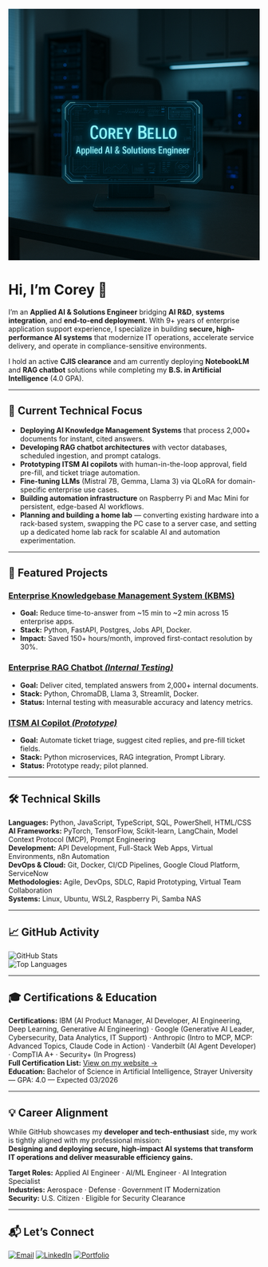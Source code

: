 ![Header](githubheader2.png)

# Hi, I’m Corey 👋

I’m an **Applied AI & Solutions Engineer** bridging **AI R&D**, **systems integration**, and **end-to-end deployment**. With 9+ years of enterprise application support experience, I specialize in building **secure, high-performance AI systems** that modernize IT operations, accelerate service delivery, and operate in compliance-sensitive environments.

I hold an active **CJIS clearance** and am currently deploying **NotebookLM** and **RAG chatbot** solutions while completing my **B.S. in Artificial Intelligence** (4.0 GPA).

---

## 🎯 Current Technical Focus
- **Deploying AI Knowledge Management Systems** that process 2,000+ documents for instant, cited answers.
- **Developing RAG chatbot architectures** with vector databases, scheduled ingestion, and prompt catalogs.
- **Prototyping ITSM AI copilots** with human-in-the-loop approval, field pre-fill, and ticket triage automation.
- **Fine-tuning LLMs** (Mistral 7B, Gemma, Llama 3) via QLoRA for domain-specific enterprise use cases.
- **Building automation infrastructure** on Raspberry Pi and Mac Mini for persistent, edge-based AI workflows.
- **Planning and building a home lab** — converting existing hardware into a rack-based system, swapping the PC case to a server case, and setting up a dedicated home lab rack for scalable AI and automation experimentation.

---

## 🚀 Featured Projects

### [Enterprise Knowledgebase Management System (KBMS)](https://github.com/coreybello/enterprise-kbms)
- **Goal:** Reduce time-to-answer from ~15 min to ~2 min across 15 enterprise apps.
- **Stack:** Python, FastAPI, Postgres, Jobs API, Docker.
- **Impact:** Saved 150+ hours/month, improved first-contact resolution by 30%.

### [Enterprise RAG Chatbot *(Internal Testing)*](https://github.com/coreybello/enterprise-rag-chatbot)
- **Goal:** Deliver cited, templated answers from 2,000+ internal documents.
- **Stack:** Python, ChromaDB, Llama 3, Streamlit, Docker.
- **Status:** Internal testing with measurable accuracy and latency metrics.

### [ITSM AI Copilot *(Prototype)*](https://github.com/coreybello/itsm-ai-copilot)
- **Goal:** Automate ticket triage, suggest cited replies, and pre-fill ticket fields.
- **Stack:** Python microservices, RAG integration, Prompt Library.
- **Status:** Prototype ready; pilot planned.

---

## 🛠️ Technical Skills
**Languages:** Python, JavaScript, TypeScript, SQL, PowerShell, HTML/CSS  
**AI Frameworks:** PyTorch, TensorFlow, Scikit-learn, LangChain, Model Context Protocol (MCP), Prompt Engineering  
**Development:** API Development, Full-Stack Web Apps, Virtual Environments, n8n Automation  
**DevOps & Cloud:** Git, Docker, CI/CD Pipelines, Google Cloud Platform, ServiceNow  
**Methodologies:** Agile, DevOps, SDLC, Rapid Prototyping, Virtual Team Collaboration  
**Systems:** Linux, Ubuntu, WSL2, Raspberry Pi, Samba NAS

---

## 📈 GitHub Activity
![GitHub Stats](https://github-readme-stats.vercel.app/api?username=coreybello&show_icons=true&theme=dark&hide_border=true)  
![Top Languages](https://github-readme-stats.vercel.app/api/top-langs/?username=coreybello&layout=compact&theme=dark&hide_border=true)

---

## 🎓 Certifications & Education
**Certifications:** IBM (AI Product Manager, AI Developer, AI Engineering, Deep Learning, Generative AI Engineering) · Google (Generative AI Leader, Cybersecurity, Data Analytics, IT Support) · Anthropic (Intro to MCP, MCP: Advanced Topics, Claude Code in Action) · Vanderbilt (AI Agent Developer) · CompTIA A+ · Security+ (In Progress)  
**Full Certification List:** [View on my website →](https://www.coreybello.com/certifications)  
**Education:** Bachelor of Science in Artificial Intelligence, Strayer University — GPA: 4.0 — Expected 03/2026

---

## 💡 Career Alignment
While GitHub showcases my **developer and tech-enthusiast** side, my work is tightly aligned with my professional mission:  
**Designing and deploying secure, high-impact AI systems that transform IT operations and deliver measurable efficiency gains.**

**Target Roles:** Applied AI Engineer · AI/ML Engineer · AI Integration Specialist  
**Industries:** Aerospace · Defense · Government IT Modernization  
**Security:** U.S. Citizen · Eligible for Security Clearance

---

## 📬 Let’s Connect
[![Email](https://img.shields.io/badge/Email-D14836?style=for-the-badge&logo=gmail&logoColor=white)](mailto:coreybellobiz@gmail.com) [![LinkedIn](https://img.shields.io/badge/LinkedIn-0077B5?style=for-the-badge&logo=linkedin&logoColor=white)](https://linkedin.com/in/coreybello) [![Portfolio](https://img.shields.io/badge/Portfolio-000000?style=for-the-badge&logo=vercel&logoColor=white)](https://coreybello.com)
